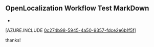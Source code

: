 ## OpenLocalization Workflow Test MarkDown
* 

[AZURE.INCLUDE [0c274b98-5945-4a50-9357-fdce2e6b1f5f](calleeMd1.md)]

 
thanks!